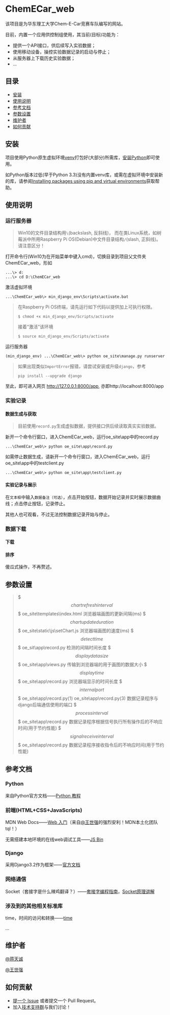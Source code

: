 # ChemECar_web

该项目是为华东理工大学Chem-E-Car竞赛车队编写的网站。

目前，内置一个应用供控制组使用，其当前(目标)功能为：

- 提供一个API接口，供后续写入实验数据；
- 使用移动设备，操控实验数据记录的启动与停止；
- 从服务器上下载历史实验数据；
- ...

## 目录

- [安装](#安装)
- [使用说明](#使用说明)
- [参考文档](#参考文档)
- [参数设置](#参数设置)
- [维护者](#维护者)
- [如何贡献](#如何贡献)

## 安装

项目使用Python原生虚拟环境[venv](https://docs.python.org/zh-cn/3/library/venv.html)打包好(大部分)所需库，[安装Python](https://www.python.org/downloads/)即可使用。

如Python版本过低(早于Python 3.3)没有内置venv库，或需在虚拟环境中安装新的库，请参阅[Installing packages using pip and virtual environments](https://packaging.python.org/guides/installing-using-pip-and-virtual-environments/#:~:text=Python%20source%20code.-,Installing%20pip%C2%B6,-pip%20is%20the)获取帮助。

## 使用说明

### 运行服务器

> Win10的文件目录结构用`\`(backslash, 反斜线)，
> 而在类Linux系统，如树莓派中所用Raspberry Pi OS(Debian)中文件目录结构`/`(slash, 正斜线)。
> 请注意区分！

打开命令行(Win10为在开始菜单中键入cmd)，切换目录到项目父文件夹ChemECar_web，形如

```shell
...\> d:
...\> cd D:\ChemECar_web
```

激活虚拟环境

```shell
...\ChemECar_web\> min_django_env\Scripts\activate.bat
```

> 在Raspberry Pi OS终端，请先运行如下代码以提供加上可执行权限。
> ```shell
> $ chmod +x min_django_env/Scripts/activate
> ```
> 接着“激活”该环境
>
> ```shell
> $ source min_django_env/Scripts/activate
> ```

运行服务器

```shell
(min_django_env) ...\ChemECar_web\> python oe_site\manage.py runserver
```

> 如果出现类似`ImportError`报错，请尝试安装或升级`django`，参考
>
> ```shell
> pip install --upgrade django
> ```

至此，即可进入网页 http://127.0.0.1:8000/app, 亦即http://localhost:8000/app

### 实验记录

#### 数据生成与获取

> 目前使用`record.py`生成虚拟数据，提供接口供后续读取真实实验数据。

新开一个命令行窗口，进入ChemECar_web，运行oe_site\app中的record.py

```
...\ChemECar_web\> python oe_site\app\record.py
```

如需停止数据生成，请新开一个命令行窗口，进入ChemECar_web，运行oe_site\app中的testclient.py

```
...\ChemECar_web\> python oe_site\app\testclient.py
```

#### 实验记录与展示

在`文本框`中输入`数据备注（可选）`，点击开始按钮，数据开始记录并实时展示数据曲线；点击停止按钮，记录停止。

其他人也可观看，不过无法控制数据记录开始与停止。

### 数据下载

#### 下载

#### 排序

傻瓜式操作，不再赘述。

## 参数设置

> $$$ chart refresh interval $$$ oe_site\templates\index.html 浏览器端画图的更新间隔(ms)
> $$$ chart update duration $$$ oe_site\static\js\setChart.js 浏览器端画图的速度(ms)
> $$$ detect time $$$ oe_sit\app\record.py 检测的间隔时间长度
> $$$ display data size $$$ oe_site\app\views.py 传输到浏览器端的用于画图的数据大小
> $$$ display time $$$ oe_site\app\record.py 浏览器端显示的时间长度
> $$$ internal port $$$ oe_site\app\record.py(1) oe_site\app\record.py(3) 数据记录程序与django后端通信使用的端口
> $$$ process interval $$$ oe_site\app\record.py 数据记录程序根据信号执行所有操作后的不响应时间(用于节约性能)
> $$$ signal receive interval $$$ oe_site\app\record.py 数据记录程序接收指令后的不响应时间(用于节约性能)

## 参考文档

### Python 

来自Python官方文档——[Python 教程](https://docs.python.org/zh-cn/3/tutorial/index.html)

### 前端(HTML+CSS+JavaScripts)

MDN Web Docs——[Web 入门](https://developer.mozilla.org/zh-CN/docs/Learn/Getting_started_with_the_web)（来自[@王世强](https://github.com/WsinGithub)的强烈安利！MDN本土化团队tql！）

无需搭建本地环境的在线web调试工具——[JS Bin](https://jsbin.com/)

### Django

采用Django3.2作为框架——[官方文档](https://docs.djangoproject.com/zh-hans/3.2/)

### 网络通信

Socket（套接字是什么辣鸡翻译？）——[套接字编程指南](https://docs.python.org/zh-cn/3/howto/sockets.html#socket-howto)，[Socket原理讲解](https://blog.csdn.net/pashanhu6402/article/details/96428887)

### 涉及到的其他相关标准库

time，时间的访问和转换——[time](https://docs.python.org/zh-cn/3/library/time.html?highlight=time#module-time)

...

## 维护者

[@蒋天诚](https://github.com/Bat-Chatillon)

[@王世强](https://github.com/WsinGithub)

## 如何贡献

- [提一个 Issue](https://github.com/WsinGithub/ChemECar_web/issues/new) 或者提交一个 Pull Request。
- 加入[技术支持群](https://qm.qq.com/cgi-bin/qm/qr?k=NcIw1kOXJUlRvF76If_RyiWnIROqrGuH&jump_from=webapi)与我们讨论！

